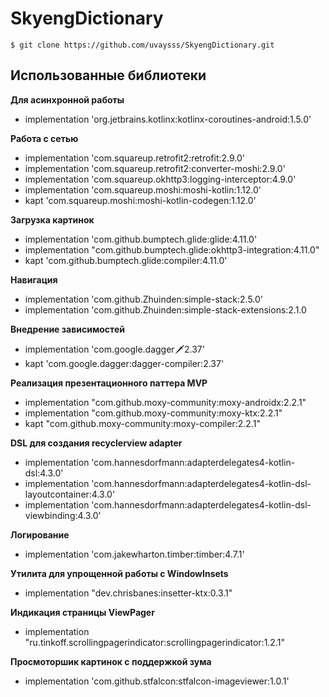 # SkyengDictionary

`$ git clone https://github.com/uvaysss/SkyengDictionary.git`

## Использованные библиотеки

**Для асинхронной работы**
* implementation 'org.jetbrains.kotlinx:kotlinx-coroutines-android:1.5.0'

**Работа с сетью**
* implementation 'com.squareup.retrofit2:retrofit:2.9.0'
* implementation 'com.squareup.retrofit2:converter-moshi:2.9.0'
* implementation 'com.squareup.okhttp3:logging-interceptor:4.9.0'
* implementation 'com.squareup.moshi:moshi-kotlin:1.12.0'
* kapt 'com.squareup.moshi:moshi-kotlin-codegen:1.12.0'

**Загрузка картинок**
* implementation 'com.github.bumptech.glide:glide:4.11.0'
* implementation "com.github.bumptech.glide:okhttp3-integration:4.11.0"
* kapt 'com.github.bumptech.glide:compiler:4.11.0'

**Навигация**
* implementation 'com.github.Zhuinden:simple-stack:2.5.0'
* implementation 'com.github.Zhuinden:simple-stack-extensions:2.1.0

**Внедрение зависимостей**
* implementation 'com.google.dagger:dagger:2.37'
* kapt 'com.google.dagger:dagger-compiler:2.37'

**Реализация презентационного паттера MVP**
* implementation "com.github.moxy-community:moxy-androidx:2.2.1"
* implementation "com.github.moxy-community:moxy-ktx:2.2.1"
* kapt "com.github.moxy-community:moxy-compiler:2.2.1"

**DSL для создания recyclerview adapter**
* implementation 'com.hannesdorfmann:adapterdelegates4-kotlin-dsl:4.3.0'
* implementation 'com.hannesdorfmann:adapterdelegates4-kotlin-dsl-layoutcontainer:4.3.0'
* implementation 'com.hannesdorfmann:adapterdelegates4-kotlin-dsl-viewbinding:4.3.0'

**Логирование**
* implementation 'com.jakewharton.timber:timber:4.7.1'

**Утилита для упрощенной работы с WindowInsets**
* implementation "dev.chrisbanes:insetter-ktx:0.3.1"

**Индикация страницы ViewPager**
* implementation "ru.tinkoff.scrollingpagerindicator:scrollingpagerindicator:1.2.1"

**Просмоторшик картинок с поддержкой зума**
* implementation 'com.github.stfalcon:stfalcon-imageviewer:1.0.1'
